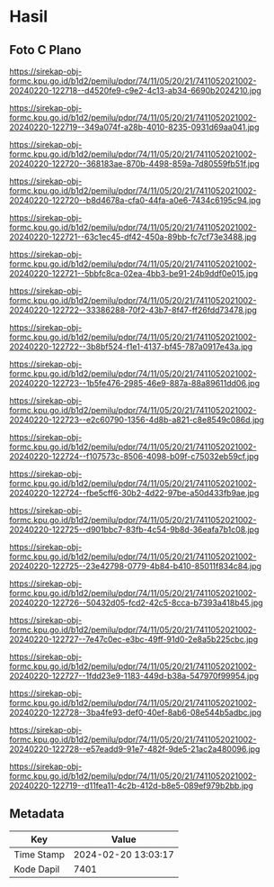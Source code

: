 # Hasil

## Foto C Plano

https://sirekap-obj-formc.kpu.go.id/b1d2/pemilu/pdpr/74/11/05/20/21/7411052021002-20240220-122718--d4520fe9-c9e2-4c13-ab34-6690b2024210.jpg

https://sirekap-obj-formc.kpu.go.id/b1d2/pemilu/pdpr/74/11/05/20/21/7411052021002-20240220-122719--349a074f-a28b-4010-8235-0931d69aa041.jpg

https://sirekap-obj-formc.kpu.go.id/b1d2/pemilu/pdpr/74/11/05/20/21/7411052021002-20240220-122720--368183ae-870b-4498-859a-7d80559fb51f.jpg

https://sirekap-obj-formc.kpu.go.id/b1d2/pemilu/pdpr/74/11/05/20/21/7411052021002-20240220-122720--b8d4678a-cfa0-44fa-a0e6-7434c6195c94.jpg

https://sirekap-obj-formc.kpu.go.id/b1d2/pemilu/pdpr/74/11/05/20/21/7411052021002-20240220-122721--63c1ec45-df42-450a-89bb-fc7cf73e3488.jpg

https://sirekap-obj-formc.kpu.go.id/b1d2/pemilu/pdpr/74/11/05/20/21/7411052021002-20240220-122721--5bbfc8ca-02ea-4bb3-be91-24b9ddf0e015.jpg

https://sirekap-obj-formc.kpu.go.id/b1d2/pemilu/pdpr/74/11/05/20/21/7411052021002-20240220-122722--33386288-70f2-43b7-8f47-ff26fdd73478.jpg

https://sirekap-obj-formc.kpu.go.id/b1d2/pemilu/pdpr/74/11/05/20/21/7411052021002-20240220-122722--3b8bf524-f1e1-4137-bf45-787a0917e43a.jpg

https://sirekap-obj-formc.kpu.go.id/b1d2/pemilu/pdpr/74/11/05/20/21/7411052021002-20240220-122723--1b5fe476-2985-46e9-887a-88a89611dd06.jpg

https://sirekap-obj-formc.kpu.go.id/b1d2/pemilu/pdpr/74/11/05/20/21/7411052021002-20240220-122723--e2c60790-1356-4d8b-a821-c8e8549c086d.jpg

https://sirekap-obj-formc.kpu.go.id/b1d2/pemilu/pdpr/74/11/05/20/21/7411052021002-20240220-122724--f107573c-8506-4098-b09f-c75032eb59cf.jpg

https://sirekap-obj-formc.kpu.go.id/b1d2/pemilu/pdpr/74/11/05/20/21/7411052021002-20240220-122724--fbe5cff6-30b2-4d22-97be-a50d433fb9ae.jpg

https://sirekap-obj-formc.kpu.go.id/b1d2/pemilu/pdpr/74/11/05/20/21/7411052021002-20240220-122725--d901bbc7-83fb-4c54-9b8d-36eafa7b1c08.jpg

https://sirekap-obj-formc.kpu.go.id/b1d2/pemilu/pdpr/74/11/05/20/21/7411052021002-20240220-122725--23e42798-0779-4b84-b410-85011f834c84.jpg

https://sirekap-obj-formc.kpu.go.id/b1d2/pemilu/pdpr/74/11/05/20/21/7411052021002-20240220-122726--50432d05-fcd2-42c5-8cca-b7393a418b45.jpg

https://sirekap-obj-formc.kpu.go.id/b1d2/pemilu/pdpr/74/11/05/20/21/7411052021002-20240220-122727--7e47c0ec-e3bc-49ff-91d0-2e8a5b225cbc.jpg

https://sirekap-obj-formc.kpu.go.id/b1d2/pemilu/pdpr/74/11/05/20/21/7411052021002-20240220-122727--1fdd23e9-1183-449d-b38a-547970f99954.jpg

https://sirekap-obj-formc.kpu.go.id/b1d2/pemilu/pdpr/74/11/05/20/21/7411052021002-20240220-122728--3ba4fe93-def0-40ef-8ab6-08e544b5adbc.jpg

https://sirekap-obj-formc.kpu.go.id/b1d2/pemilu/pdpr/74/11/05/20/21/7411052021002-20240220-122728--e57eadd9-91e7-482f-9de5-21ac2a480096.jpg

https://sirekap-obj-formc.kpu.go.id/b1d2/pemilu/pdpr/74/11/05/20/21/7411052021002-20240220-122719--d11fea11-4c2b-412d-b8e5-089ef979b2bb.jpg


## Metadata

| Key        | Value               |
| ---------- | ------------------- |
| Time Stamp | 2024-02-20 13:03:17 |
| Kode Dapil | 7401                |



